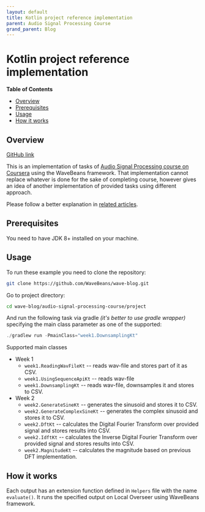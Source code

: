 ```yaml
---
layout: default
title: Kotlin project reference implementation
parent: Audio Signal Processing Course
grand_parent: Blog
---
```

Kotlin project reference implementation
=====

<!-- START doctoc generated TOC please keep comment here to allow auto update -->
<!-- DON'T EDIT THIS SECTION, INSTEAD RE-RUN doctoc TO UPDATE -->
**Table of Contents**

- [Overview](#overview)
- [Prerequisites](#prerequisites)
- [Usage](#usage)
- [How it works](#how-it-works)

<!-- END doctoc generated TOC please keep comment here to allow auto update -->

Overview
-----

[GitHub link](https://github.com/WaveBeans/wave-blog/tree/master/audio-signal-processing-course/project)

This is an implementation of tasks of [Audio Signal Processing course on Coursera](https://www.coursera.org/learn/audio-signal-processing) using the WaveBeans framework. That implementation cannot replace whatever is done for the sake of completing course, however gives an idea of another implementation of provided tasks using different approach.

Please follow a better explanation in [related articles](../readme.md).

Prerequisites
-----

You need to have JDK 8+ installed on your machine.

Usage
-----

To run these example you need to clone the repository:

```bash
git clone https://github.com/WaveBeans/wave-blog.git
```

Go to project directory:

```bash
cd wave-blog/audio-signal-processing-course/project
```

And run the following task via gradle *(it's better to use gradle wrapper)* specifying the main class parameter as one of the supported:

```kotlin
./gradlew run -PmainClass="week1.DownsamplingKt"
```

Supported main classes
* Week 1
    * `week1.ReadingWavFileKt` -- reads wav-file and stores part of it as CSV.
    * `week1.UsingSequenceApiKt` -- reads wav-file 
    * `week1.DownsamplingKt` -- reads wav-file, downsamples it and stores to CSV.
* Week 2
    * `week2.GenerateSineKt` -- generates the sinusoid and stores it to CSV.
    * `week2.GenerateComplexSineKt` -- generates the complex sinusoid and stores it to CSV.
    * `week2.DftKt` -- calculates the Digital Fourier Transform over provided signal and stores results into CSV.
    * `week2.IdftKt` -- calculates the Inverse Digital Fourier Transform over provided signal and stores results into CSV.
    * `week2.MagnitudeKt` -- calculates the magnitude based on previous DFT implementation.

How it works
------

Each output has an extension function defined in `Helpers` file with the name `evaluate()`. It runs the specified output on Local Overseer using WaveBeans framework.